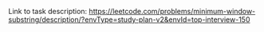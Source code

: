 Link to task description: https://leetcode.com/problems/minimum-window-substring/description/?envType=study-plan-v2&envId=top-interview-150
